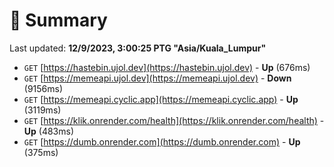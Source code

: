 # 📖 Summary
Last updated: **12/9/2023, 3:00:25 PTG "Asia/Kuala_Lumpur"**

- `GET` [https://hastebin.ujol.dev](https://hastebin.ujol.dev) - **Up** (676ms)
- `GET` [https://memeapi.ujol.dev](https://memeapi.ujol.dev) - **Down** (9156ms)
- `GET` [https://memeapi.cyclic.app](https://memeapi.cyclic.app) - **Up** (3119ms)
- `GET` [https://klik.onrender.com/health](https://klik.onrender.com/health) - **Up** (483ms)
- `GET` [https://dumb.onrender.com](https://dumb.onrender.com) - **Up** (375ms)
